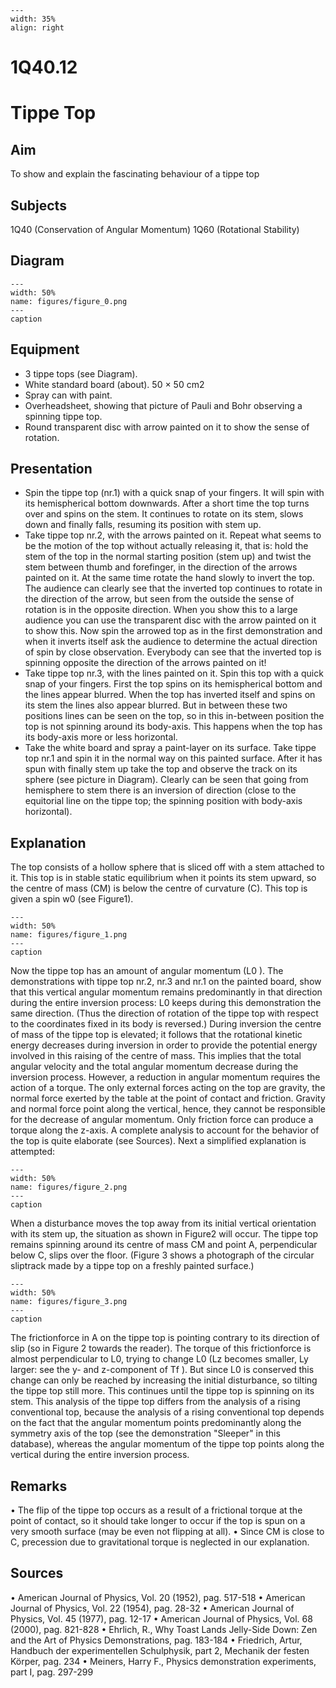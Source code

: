 
```{figure} /figures/busy.png
---
width: 35%
align: right
```
# 1Q40.12 
  # Tippe Top 
    
  
## Aim   
 To show and explain the fascinating behaviour of a tippe top    
  
## Subjects   
 1Q40 (Conservation of Angular Momentum) 1Q60 (Rotational Stability)   
  
## Diagram   
   
```{figure} figures/figure_0.png  
---  
width: 50%  
name: figures/figure_0.png  
---  
caption  
``` 
      
  
## Equipment   
 
 *  3 tippe tops (see Diagram). 
 *  White standard board (about). 50 × 50 cm2  
 *  Spray can with paint.  
 *  Overheadsheet, showing that picture of Pauli and Bohr observing a spinning tippe top. 
 *  Round transparent disc with arrow painted on it to show the sense of rotation.
     
  
## Presentation   
 
 *  Spin the tippe top (nr.1) with a quick snap of your fingers. It will spin with its hemispherical bottom downwards. After a short time the top turns over and spins on the stem. It continues to rotate on its stem, slows down and finally falls, resuming its position with stem up. 
 *  Take tippe top nr.2, with the arrows painted on it. Repeat what seems to be the motion of the top without actually releasing it, that is: hold the stem of the top in the normal starting position (stem up) and twist the stem between thumb and forefinger, in the direction of the arrows painted on it. At the same time rotate the hand slowly to invert the top. The audience can clearly see that the inverted top continues to rotate in the direction of the arrow, but seen from the outside the sense of rotation is in the opposite direction. When you show this to a large audience you can use the transparent disc with the arrow painted on it to show this. Now spin the arrowed top as in the first demonstration and when it inverts itself ask the audience to determine the actual direction of spin by close observation. Everybody can see that the inverted top is spinning opposite the direction of the arrows painted on it! 
 *  Take tippe top nr.3, with the lines painted on it. Spin this top with a quick snap of your fingers. First the top spins on its hemispherical bottom and the lines appear blurred. When the top has inverted itself and spins on its stem the lines also appear blurred. But in between these two positions lines can be seen on the top, so in this in-between position the top is not spinning around its body-axis. This happens when the top has its body-axis more or less horizontal. 
 *  Take the white board and spray a paint-layer on its surface. Take tippe top nr.1 and spin it in the normal way on this painted surface. After it has spun with finally stem up take the top and observe the track on its sphere (see picture in Diagram). Clearly can be seen that going from hemisphere to stem there is an inversion of direction (close to the equitorial line on the tippe top; the spinning position with body-axis horizontal).
   
  
## Explanation   
 The top consists of a hollow sphere that is sliced off with a stem attached to it. This top is in stable static equilibrium when it points its stem upward, so the centre of mass (CM) is below the centre of curvature (C). This top is given a spin w0 (see Figure1).      
```{figure} figures/figure_1.png  
---  
width: 50%  
name: figures/figure_1.png  
---  
caption  
``` 
  Now the tippe top has an amount of angular momentum (L0 ). The demonstrations with tippe top nr.2, nr.3 and nr.1 on the painted board, show that this vertical angular momentum remains predominantly in that direction during the entire inversion process: L0 keeps during this demonstration the same direction. (Thus the direction of rotation of the tippe top with respect to the coordinates fixed in its body is reversed.) During inversion the centre of mass of the tippe top is elevated; it follows that the rotational kinetic energy decreases during inversion in order to provide the potential energy involved in this raising of the centre of mass. This implies that the total angular velocity and the total angular momentum decrease during the inversion process. However, a reduction in angular momentum requires the action of a torque. The only external forces acting on the top are gravity, the normal force exerted by the table at the point of contact and friction. Gravity and normal force point along the vertical, hence, they cannot be responsible for the decrease of angular momentum. Only friction force can produce a torque along the z-axis. A complete analysis to account for the behavior of the top is quite elaborate (see Sources). Next a simplified explanation is attempted:    
```{figure} figures/figure_2.png  
---  
width: 50%  
name: figures/figure_2.png  
---  
caption  
``` 
 When a disturbance moves the top away from its initial vertical orientation with its stem up, the situation as shown in Figure2 will occur. The tippe top remains spinning around its centre of mass CM and point A, perpendicular below C, slips over the floor. (Figure 3 shows a photograph of the circular sliptrack made by a tippe top on a freshly painted surface.)      
```{figure} figures/figure_3.png  
---  
width: 50%  
name: figures/figure_3.png  
---  
caption  
``` 
 The frictionforce in A on the tippe top is pointing contrary to its direction of slip (so in Figure 2 towards the reader). The torque of this frictionforce is almost perpendicular to L0, trying to change L0 (Lz becomes smaller, Ly larger: see the y- and z-component of Tf ). But since L0 is conserved this change can only be reached by increasing the initial disturbance, so tilting the tippe top still more. This continues until the tippe top is spinning on its stem. This analysis of the tippe top differs from the analysis of a rising conventional top, because the analysis of a rising conventional top depends on the fact that the angular momentum points predominantly along the symmetry axis of the top (see the demonstration "Sleeper" in this database), whereas the angular momentum of the tippe top points along the vertical during the entire inversion process.    
  
## Remarks   
 • The flip of the tippe top occurs as a result of a frictional torque at the point of contact, so it should take longer to occur if the top is spun on a very smooth surface (may be even not flipping at all). • Since CM is close to C, precession due to gravitational torque is neglected in our explanation.   
  
## Sources   
 • American Journal of Physics, Vol. 20 (1952), pag. 517-518 • American Journal of Physics, Vol. 22 (1954), pag. 28-32 • American Journal of Physics, Vol. 45 (1977), pag. 12-17 • American Journal of Physics, Vol. 68 (2000), pag. 821-828 • Ehrlich, R., Why Toast Lands Jelly-Side Down: Zen and the Art of Physics Demonstrations, pag. 183-184 • Friedrich, Artur, Handbuch der experimentellen Schulphysik, part 2, Mechanik der festen Körper, pag. 234 • Meiners, Harry F., Physics demonstration experiments, part I, pag. 297-299  